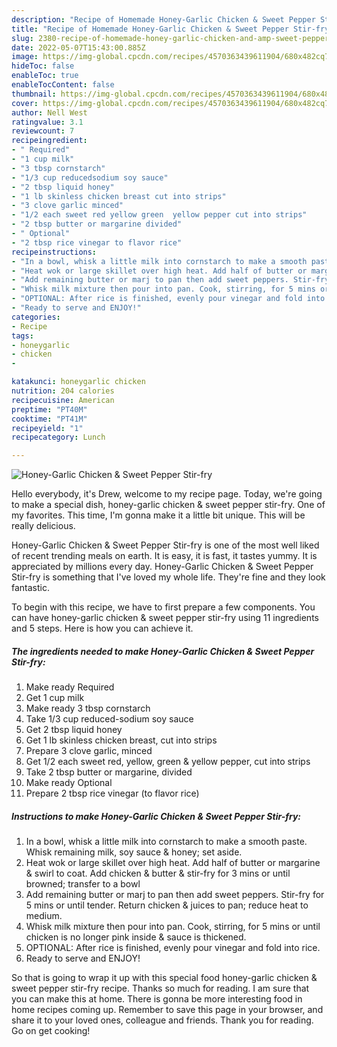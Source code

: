 ```yaml
---
description: "Recipe of Homemade Honey-Garlic Chicken & Sweet Pepper Stir-fry"
title: "Recipe of Homemade Honey-Garlic Chicken & Sweet Pepper Stir-fry"
slug: 2380-recipe-of-homemade-honey-garlic-chicken-and-amp-sweet-pepper-stir-fry
date: 2022-05-07T15:43:00.885Z
image: https://img-global.cpcdn.com/recipes/4570363439611904/680x482cq70/honey-garlic-chicken-sweet-pepper-stir-fry-recipe-main-photo.jpg
hideToc: false
enableToc: true
enableTocContent: false
thumbnail: https://img-global.cpcdn.com/recipes/4570363439611904/680x482cq70/honey-garlic-chicken-sweet-pepper-stir-fry-recipe-main-photo.jpg
cover: https://img-global.cpcdn.com/recipes/4570363439611904/680x482cq70/honey-garlic-chicken-sweet-pepper-stir-fry-recipe-main-photo.jpg
author: Nell West
ratingvalue: 3.1
reviewcount: 7
recipeingredient:
- " Required"
- "1 cup milk"
- "3 tbsp cornstarch"
- "1/3 cup reducedsodium soy sauce"
- "2 tbsp liquid honey"
- "1 lb skinless chicken breast cut into strips"
- "3 clove garlic minced"
- "1/2 each sweet red yellow green  yellow pepper cut into strips"
- "2 tbsp butter or margarine divided"
- " Optional"
- "2 tbsp rice vinegar to flavor rice"
recipeinstructions:
- "In a bowl, whisk a little milk into cornstarch to make a smooth paste. Whisk remaining milk, soy sauce & honey; set aside."
- "Heat wok or large skillet over high heat. Add half of butter or margarine & swirl to coat. Add chicken & butter & stir-fry for 3 mins or until browned; transfer to a bowl"
- "Add remaining butter or marj to pan then add sweet peppers. Stir-fry for 5 mins or until tender. Return chicken & juices to pan; reduce heat to medium."
- "Whisk milk mixture then pour into pan. Cook, stirring, for 5 mins or until chicken is no longer pink inside & sauce is thickened."
- "OPTIONAL: After rice is finished, evenly pour vinegar and fold into rice."
- "Ready to serve and ENJOY!"
categories:
- Recipe
tags:
- honeygarlic
- chicken
- 

katakunci: honeygarlic chicken  
nutrition: 204 calories
recipecuisine: American
preptime: "PT40M"
cooktime: "PT41M"
recipeyield: "1"
recipecategory: Lunch

---
```



![Honey-Garlic Chicken & Sweet Pepper Stir-fry](https://img-global.cpcdn.com/recipes/4570363439611904/680x482cq70/honey-garlic-chicken-sweet-pepper-stir-fry-recipe-main-photo.jpg)

Hello everybody, it's Drew, welcome to my recipe page. Today, we're going to make a special dish, honey-garlic chicken & sweet pepper stir-fry. One of my favorites. This time, I'm gonna make it a little bit unique. This will be really delicious.



Honey-Garlic Chicken & Sweet Pepper Stir-fry is one of the most well liked of recent trending meals on earth. It is easy, it is fast, it tastes yummy. It is appreciated by millions every day. Honey-Garlic Chicken & Sweet Pepper Stir-fry is something that I've loved my whole life. They're fine and they look fantastic.


To begin with this recipe, we have to first prepare a few components. You can have honey-garlic chicken & sweet pepper stir-fry using 11 ingredients and 5 steps. Here is how you can achieve it.

<!--inarticleads1-->

##### The ingredients needed to make Honey-Garlic Chicken & Sweet Pepper Stir-fry:

1. Make ready  Required
1. Get 1 cup milk
1. Make ready 3 tbsp cornstarch
1. Take 1/3 cup reduced-sodium soy sauce
1. Get 2 tbsp liquid honey
1. Get 1 lb skinless chicken breast, cut into strips
1. Prepare 3 clove garlic, minced
1. Get 1/2 each sweet red, yellow, green & yellow pepper, cut into strips
1. Take 2 tbsp butter or margarine, divided
1. Make ready  Optional
1. Prepare 2 tbsp rice vinegar (to flavor rice)




<!--inarticleads2-->

##### Instructions to make Honey-Garlic Chicken & Sweet Pepper Stir-fry:

1. In a bowl, whisk a little milk into cornstarch to make a smooth paste. Whisk remaining milk, soy sauce & honey; set aside.
1. Heat wok or large skillet over high heat. Add half of butter or margarine & swirl to coat. Add chicken & butter & stir-fry for 3 mins or until browned; transfer to a bowl
1. Add remaining butter or marj to pan then add sweet peppers. Stir-fry for 5 mins or until tender. Return chicken & juices to pan; reduce heat to medium.
1. Whisk milk mixture then pour into pan. Cook, stirring, for 5 mins or until chicken is no longer pink inside & sauce is thickened.
1. OPTIONAL: After rice is finished, evenly pour vinegar and fold into rice.
1. Ready to serve and ENJOY!



So that is going to wrap it up with this special food honey-garlic chicken & sweet pepper stir-fry recipe. Thanks so much for reading. I am sure that you can make this at home. There is gonna be more interesting food in home recipes coming up. Remember to save this page in your browser, and share it to your loved ones, colleague and friends. Thank you for reading. Go on get cooking!
